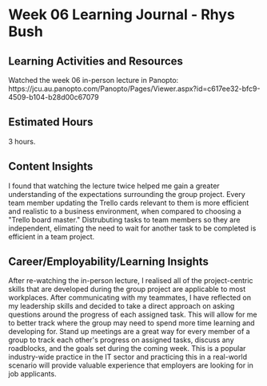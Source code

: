 <h1>Week 06 Learning Journal - Rhys Bush</h1>

<h2>Learning Activities and Resources</h2>
<p>Watched the week 06 in-person lecture in Panopto: https://jcu.au.panopto.com/Panopto/Pages/Viewer.aspx?id=c617ee32-bfc9-4509-b104-b28d00c67079</p>

<h2>Estimated Hours</h2>
<p>3 hours.</p>

<h2>Content Insights</h2>
<p>I found that watching the lecture twice helped me gain a greater understanding of the expectations surrounding the group project. Every team member updating the Trello cards relevant to them is more efficient and realistic to a business environment, when compared to choosing a "Trello board master." Distrubuting tasks to team members so they are independent, elimating the need to wait for another task to be completed is efficient in a team project.</p>


<h2>Career/Employability/Learning Insights</h2>
<p>After re-watching the in-person lecture, I realised all of the project-centric skills that are developed during the group project are applicable to most workplaces. After communicating with my teammates, I have reflected on my leadership skills and decided to take a direct approach on asking questions around the progress of each assigned task. This will allow for me to better track where the group may need to spend more time learning and developing for. Stand up meetings are a great way for every member of a group to track each other's progress on assigned tasks, discuss any roadblocks, and the goals set during the coming week. This is a popular industry-wide practice in the IT sector and practicing this in a real-world scenario will provide valuable experience that employers are looking for in job applicants.</p>
